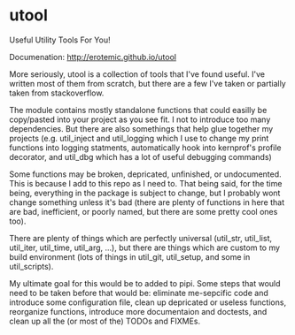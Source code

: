 utool
=====

Useful Utility Tools For You!

Documenation: http://erotemic.github.io/utool

More seriously, utool is a collection of tools that I've found useful. I've
written most of them from scratch, but there are a few I've taken or partially
taken from stackoverflow. 

The module contains mostly standalone functions that could easilly be
copy/pasted into your project as you see fit. I not to introduce too many
dependencies. But there are also somethings that help glue together my projects
(e.g. util_inject and util_logging which I use to change my print functions into
logging statments, automatically hook into kernprof's profile decorator, and
util_dbg which has a lot of useful debugging commands)

Some functions may be broken, depricated, unfinished, or undocumented. This is
because I add to this repo as I need to. That being said, for the time being,
everything in the package is subject to change, but I probably wont change
something unless it's bad (there are plenty of functions in here that are bad,
inefficient, or poorly named, but there are some pretty cool ones too).

There are plenty of things which are perfectly universal (util_str, util_list,
util_iter, util_time, util_arg, ...), but there are things which are custom to my build
environment (lots of things in util_git, util_setup, and some in util_scripts). 

My ultimate goal for this would be to added to pipi. Some steps that would need
to be taken before that would be: eliminate me-sepcific code and introduce some
configuration file, clean up depricated or useless functions, reorganize
functions, introduce more documentaion and doctests, and clean up all the (or
most of the) TODOs and FIXMEs.
